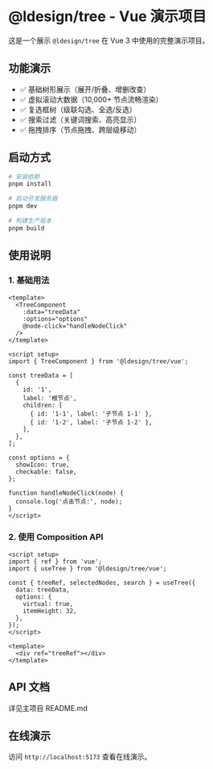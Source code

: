 # @ldesign/tree - Vue 演示项目

这是一个展示 `@ldesign/tree` 在 Vue 3 中使用的完整演示项目。

## 功能演示

- ✅ 基础树形展示（展开/折叠、增删改查）
- ✅ 虚拟滚动大数据（10,000+ 节点流畅渲染）
- ✅ 复选框树（级联勾选、全选/反选）
- ✅ 搜索过滤（关键词搜索、高亮显示）
- ✅ 拖拽排序（节点拖拽、跨层级移动）

## 启动方式

```bash
# 安装依赖
pnpm install

# 启动开发服务器
pnpm dev

# 构建生产版本
pnpm build
```

## 使用说明

### 1. 基础用法

```vue
<template>
  <TreeComponent
    :data="treeData"
    :options="options"
    @node-click="handleNodeClick"
  />
</template>

<script setup>
import { TreeComponent } from '@ldesign/tree/vue';

const treeData = [
  {
    id: '1',
    label: '根节点',
    children: [
      { id: '1-1', label: '子节点 1-1' },
      { id: '1-2', label: '子节点 1-2' },
    ],
  },
];

const options = {
  showIcon: true,
  checkable: false,
};

function handleNodeClick(node) {
  console.log('点击节点:', node);
}
</script>
```

### 2. 使用 Composition API

```vue
<script setup>
import { ref } from 'vue';
import { useTree } from '@ldesign/tree/vue';

const { treeRef, selectedNodes, search } = useTree({
  data: treeData,
  options: {
    virtual: true,
    itemHeight: 32,
  },
});
</script>

<template>
  <div ref="treeRef"></div>
</template>
```

## API 文档

详见主项目 README.md

## 在线演示

访问 `http://localhost:5173` 查看在线演示。

